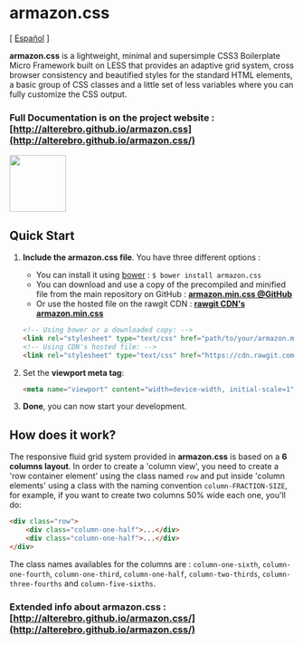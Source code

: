
# armazon.css

[ [Español](https://github.com/alterebro/armazon.css/blob/master/es/README.md) ]

**armazon.css** is a lightweight, minimal and supersimple CSS3 Boilerplate Micro Framework built on LESS that provides an adaptive grid system, cross browser consistency and beautified styles for the standard HTML elements, a basic group of CSS classes and a little set of less variables where you can fully customize the CSS output.


### Full Documentation is on the project website : [http://alterebro.github.io/armazon.css](http://alterebro.github.io/armazon.css/)

<img src="http://alterebro.github.io/armazon.css/www/images/armazon.png" width="100" />


## Quick Start

1. **Include the armazon.css file**. You have three different options :

	- You can install it using [bower](http://bower.io/) : `$ bower install armazon.css`
	- You can download and use a copy of the precompiled and minified file from the main repository on GitHub : **[armazon.min.css @GitHub](https://raw.githubusercontent.com/alterebro/armazon.css/master/armazon/armazon.min.css)**
	- Or use the hosted file on the rawgit CDN : **[rawgit CDN's armazon.min.css](https://cdn.rawgit.com/alterebro/armazon.css/v0.3.0/armazon/armazon.min.css)**

	```html
	<!-- Using bower or a downloaded copy: -->
	<link rel="stylesheet" type="text/css" href="path/to/your/armazon.min.css" />
	<!-- Using CDN's hosted file: -->
	<link rel="stylesheet" type="text/css" href="https://cdn.rawgit.com/alterebro/armazon.css/v0.3.0/armazon/armazon.min.css" />
	```

2. Set the **viewport meta tag**:

	```html
	<meta name="viewport" content="width=device-width, initial-scale=1" />
	```

3. **Done**, you can now start your development.


## How does it work?

The responsive fluid grid system provided in **armazon.css** is based on a **6 columns layout**. In order to create a 'column view', you need to create a 'row container element' using the class named `row` and put inside 'column elements' using a class with the naming convention `column-FRACTION-SIZE`, for example, if you want to create two columns 50% wide each one, you'll do:

```html
<div class="row">
	<div class="column-one-half">...</div>
	<div class="column-one-half">...</div>
</div>
```

The class names availables for the columns are : `column-one-sixth`, `column-one-fourth`, `column-one-third`, `column-one-half`, `column-two-thirds`, `column-three-fourths` and `column-five-sixths`.


### Extended info about armazon.css : [http://alterebro.github.io/armazon.css/](http://alterebro.github.io/armazon.css/)
